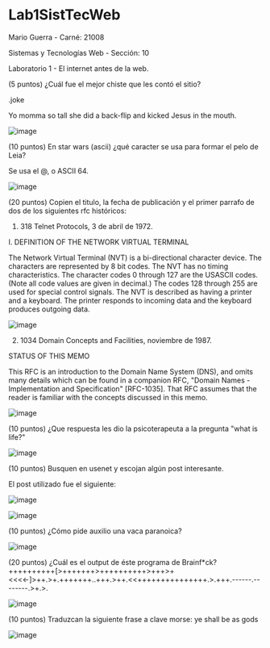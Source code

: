 # Lab1SistTecWeb
Mario Guerra - Carné: 21008

Sistemas y Tecnologías Web - Sección: 10

Laboratorio 1 - El internet antes de la web.

(5 puntos) ¿Cuál fue el mejor chiste que les contó el sitio?

.joke

Yo momma so tall she did a back-flip and kicked Jesus in the mouth.

![image](https://user-images.githubusercontent.com/88167635/213056659-ae4f99ad-fafa-422e-83f6-5896c1674b7e.png)

(10 puntos) En star wars (ascii) ¿qué caracter se usa para formar el pelo de Leia?

Se usa el @, o ASCII 64.

![image](https://user-images.githubusercontent.com/88167635/213059912-eca27dab-dfb3-4066-ac72-716b2d939418.png)

(20 puntos) Copien el titulo, la fecha de publicación y el primer parrafo de dos de los siguientes rfc históricos:

1. 318 Telnet Protocols, 3 de abril de 1972.

I.  DEFINITION OF THE NETWORK VIRTUAL TERMINAL

   The Network Virtual Terminal (NVT) is a bi-directional character
   device.  The characters are represented by 8 bit codes.  The NVT has
   no timing characteristics.  The character codes 0 through 127 are the
   USASCII codes.  (Note all code values are given in decimal.)  The
   codes 128 through 255 are used for special control signals.  The NVT
   is described as having a printer and a keyboard.  The printer
   responds to incoming data and the keyboard produces outgoing data.
   
   ![image](https://user-images.githubusercontent.com/88167635/213060841-0f76bc9c-3ef2-4d5d-be8d-25ed9c4b25d0.png)

2. 1034 Domain Concepts and Facilities, noviembre de 1987.

STATUS OF THIS MEMO

This RFC is an introduction to the Domain Name System (DNS), and omits
many details which can be found in a companion RFC, "Domain Names -
Implementation and Specification" [RFC-1035].  That RFC assumes that the
reader is familiar with the concepts discussed in this memo.

![image](https://user-images.githubusercontent.com/88167635/213061377-92c61834-b232-4fed-9cbe-0c86e34a4c67.png)

(10 puntos) ¿Que respuesta les dio la psicoterapeuta a la pregunta "what is life?"

![image](https://user-images.githubusercontent.com/88167635/213062904-05cfe956-a23f-4bc0-95c3-0cba214bc70b.png)

(10 puntos) Busquen en usenet y escojan algún post interesante.

El post utilizado fue el siguiente: 

![image](https://user-images.githubusercontent.com/88167635/213064473-ebffa464-77c8-4925-9f21-8dd0022d5314.png)

![image](https://user-images.githubusercontent.com/88167635/213064375-808a9cd7-9e72-4261-af84-8fb28b04a527.png)

(10 puntos) ¿Cómo pide auxilio una vaca paranoica?

![image](https://user-images.githubusercontent.com/88167635/213065505-fb87a1bf-c498-4075-be4d-e51f0097a765.png)

(20 puntos) ¿Cuál es el output de éste programa de Brainf*ck? ++++++++++[>+++++++>++++++++++>+++>+<<<<-]>++.>+.+++++++..+++.>++.<<+++++++++++++++.>.+++.------.--------.>+.>.

![image](https://user-images.githubusercontent.com/88167635/213066215-30a60403-edd8-4709-b39b-fe15720c3140.png)

(10 puntos) Traduzcan la siguiente frase a clave morse: ye shall be as gods

![image](https://user-images.githubusercontent.com/88167635/213068482-15ee631c-2d57-41e1-92db-0d3dd9ce5cb3.png)
